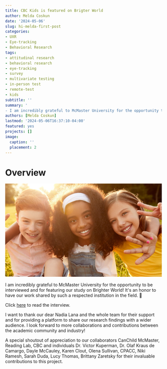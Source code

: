 ```yaml
---
title: CBC Kids is featured on Brigter World
author: Melda Coskun
date: '2024-05-06'
slug: hi-melda-first-post
categories: 
- UXR
- Eye-tracking
- Behavioral Research
tags: 
- attitudinal research
- behavioral research
- eye-tracking
- survey
- multivariate testing
- in-person test
- remote-test
- kids
subtitle: ''
summary: '
- I am incredibly grateful to McMaster University for the opportunity to be interviewed and for featuring our study on Brighter World! It's an honor to have our work shared by such a respected institution in the field. 🤟'
authors: [Melda Coskun]
lastmod: '2024-05-06T16:37:10-04:00'
featured: yes
projects: []
image:
  caption: ''
  placement: 2
---
```


# Overview

![](CBCKids-980x580.png)

I am incredibly grateful to McMaster University for the opportunity to be interviewed and for featuring our study on Brighter World! It's an honor to have our work shared by such a respected institution in the field. 🤟

Click [here](https://brighterworld.mcmaster.ca/articles/researchers-team-up-with-cbc-kids-to-make-closed-captions-better/) to read the interview.

I want to thank our dear Nadia Lana and the whole team for their support and for providing a platform to share our research findings with a wider audience. I look forward to more collaborations and contributions between the academic community and industry!

A special shoutout of appreciation to our collaborators CanChild McMaster, Reading Lab, CBC and individuals Dr. Victor Kuperman, Dr. Olaf Kraus de Camargo, Dayle McCauley, Karen Clout, Olena Sullivan, CPACC, Niki Ramesh, Sarah Duda, Lucy Thomas, Brittany Zaretsky for their invaluable contributions to this project.
